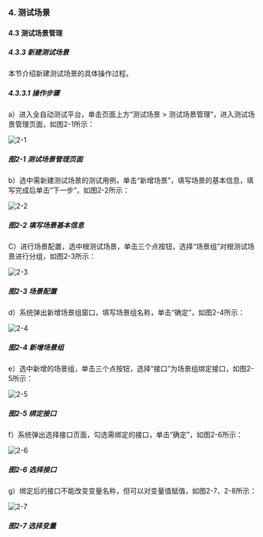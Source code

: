 ### 4. 测试场景

#### 4.3 测试场景管理 

##### 4.3.3 新建测试场景

本节介绍新建测试场景的具体操作过程。

##### 4.3.3.1 操作步骤

a）进入全自动测试平台，单击页面上方“测试场景 > 测试场景管理”，进入测试场景管理页面，如图2-1所示：

![2-1](https://www.feisuanyz.com/fstest/cscj/cscjmanage/2.png)

##### 图2-1 测试场景管理页面

b）选中需新建测试场景的测试用例，单击“新增场景”，填写场景的基本信息，填写完成后单击“下一步”，如图2-2所示：

![2-2](https://www.feisuanyz.com/fstest/cscj/cscjmanage/2_2.png)

##### 图2-2 填写场景基本信息

C）进行场景配置，选中根测试场景，单击三个点按钮，选择“场景组”对根测试场景进行分组，如图2-3所示：

![2-3](https://www.feisuanyz.com/fstest/cscj/cscjmanage/2_3.png)

##### 图2-3 场景配置

d）系统弹出新增场景组窗口，填写场景组名称，单击“确定”，如图2-4所示：

![2-4](https://www.feisuanyz.com/fstest/cscj/cscjmanage/2_5.png)

##### 图2-4 新增场景组

e）选中新增的场景组，单击三个点按钮，选择“接口”为场景组绑定接口，如图2-5所示：

![2-5](https://www.feisuanyz.com/fstest/cscj/cscjmanage/2_6.png)

##### 图2-5 绑定接口

f）系统弹出选择接口页面，勾选需绑定的接口，单击“确定”，如图2-6所示：

![2-6](https://www.feisuanyz.com/fstest/cscj/cscjmanage/6.png)

##### 图2-6 选择接口

g）绑定后的接口不能改变变量名称，但可以对变量值赋值，如图2-7、2-8所示：

![2-7](https://www.feisuanyz.com/fstest/cscj/cscjmanage/2_8.png)

##### 图2-7 选择变量
